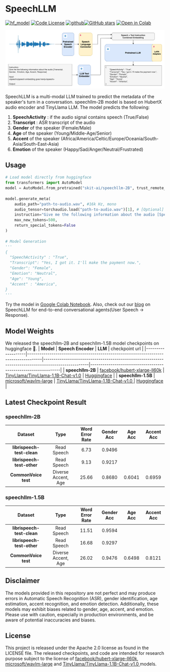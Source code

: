 # SpeechLLM

[![hf_model](https://img.shields.io/badge/🤗-SpeechLLM%20HuggingFace-blue.svg)](https://huggingface.co/collections/skit-ai/speechllm-66605bfb37a54d4e4a60efe2)
[![Code License](https://img.shields.io/badge/Code%20License-Apache_2.0-green.svg)](https://github.com/skit-ai/SpeechLLM/blob/main/LICENSE)
[![github](https://img.shields.io/badge/-Github-black?logo=github)](https://github.com/skit-ai/SpeechLLM.git)[![GitHub stars](https://img.shields.io/github/stars/skit-ai/SpeechLLM?style=social)](https://github.com/skit-ai/SpeechLLM/stargazers)
[![Open in Colab](https://img.shields.io/badge/Open%20in%20Colab-F9AB00?logo=googlecolab&color=blue)](https://colab.research.google.com/drive/1uqhRl36LJKA4IxnrhplLMv0wQ_f3OuBM?usp=sharing)



![](./speechllm.png)

SpeechLLM is a multi-modal LLM trained to predict the metadata of the speaker's turn in a conversation. speechllm-2B model is based on HubertX audio encoder and TinyLlama LLM. The model predicts the following:
1. **SpeechActivity** : if the audio signal contains speech (True/False)
2. **Transcript** : ASR transcript of the audio
3. **Gender** of the speaker (Female/Male)
4. **Age** of the speaker (Young/Middle-Age/Senior)
5. **Accent** of the speaker (Africa/America/Celtic/Europe/Oceania/South-Asia/South-East-Asia)
6. **Emotion** of the speaker (Happy/Sad/Anger/Neutral/Frustrated)

## Usage
```python
# Load model directly from huggingface
from transformers import AutoModel
model = AutoModel.from_pretrained("skit-ai/speechllm-2B", trust_remote_code=True)

model.generate_meta(
    audio_path="path-to-audio.wav", #16k Hz, mono
    audio_tensor=torchaudio.load("path-to-audio.wav")[1], # [Optional] either audio_path or audio_tensor directly
    instruction="Give me the following information about the audio [SpeechActivity, Transcript, Gender, Emotion, Age, Accent]",
    max_new_tokens=500, 
    return_special_tokens=False
)

# Model Generation
'''
{
  "SpeechActivity" : "True",
  "Transcript": "Yes, I got it. I'll make the payment now.",
  "Gender": "Female",
  "Emotion": "Neutral",
  "Age": "Young",
  "Accent" : "America",
}
'''
```

Try the model in [Google Colab Notebook](https://colab.research.google.com/drive/1uqhRl36LJKA4IxnrhplLMv0wQ_f3OuBM?usp=sharing). Also, check out our [blog](https://tech.skit.ai/speech-conversational-llms/) on SpeechLLM for end-to-end conversational agents(User Speech -> Response).

## Model Weights
We released the speechllm-2B and speechllm-1.5B model checkpoints on huggingface :hugs:.
| **Model**         | **Speech Encoder**                                                                  | **LLM**                                                                                            | checkpoint url                                                |
|-------------------|-------------------------------------------------------------------------------------|----------------------------------------------------------------------------------------------------|---------------------------------------------------------------|
| **speechllm-2B**  | [facebook/hubert-xlarge-ll60k](https://huggingface.co/facebook/hubert-xlarge-ll60k) | [TinyLlama/TinyLlama-1.1B-Chat-v1.0](https://huggingface.co/TinyLlama/TinyLlama-1.1B-Chat-v1.0)    | [Huggingface](https://huggingface.co/skit-ai/speechllm-2B)    |
| **speechllm-1.5B** | [microsoft/wavlm-large](https://huggingface.co/microsoft/wavlm-large)               | [ TinyLlama/TinyLlama-1.1B-Chat-v1.0 ]( https://huggingface.co/TinyLlama/TinyLlama-1.1B-Chat-v1.0) | [Huggingface]( https://huggingface.co/skit-ai/speechllm-1.5B) |

## Latest Checkpoint Result

### speechllm-2B
|         **Dataset**        |       **Type**      | **Word Error Rate** | **Gender Acc** | **Age Acc** | **Accent Acc** |
|:--------------------------:|:-------------------:|:-------------------:|:--------------:|:-----------:|:--------------:|
| **librispeech-test-clean** | Read Speech         |         6.73        |     0.9496     |             |                |
| **librispeech-test-other** | Read Speech         |         9.13        |     0.9217     |             |                |
| **CommonVoice test**       | Diverse Accent, Age |        25.66        |     0.8680     |    0.6041   |     0.6959     |

### speechllm-1.5B
|         **Dataset**        |       **Type**      | **Word Error Rate** | **Gender Acc** | **Age Acc** | **Accent Acc** |
|:--------------------------:|:-------------------:|:-------------------:|:--------------:|:-----------:|:--------------:|
| **librispeech-test-clean** | Read Speech         |        11.51        |     0.9594     |             |                |
| **librispeech-test-other** | Read Speech         |        16.68        |     0.9297     |             |                |
| **CommonVoice test**       | Diverse Accent, Age |        26.02        |     0.9476     |    0.6498   |     0.8121     |

## Disclaimer
The models provided in this repository are not perfect and may produce errors in Automatic Speech Recognition (ASR), gender identification, age estimation, accent recognition, and emotion detection. Additionally, these models may exhibit biases related to gender, age, accent, and emotion. Please use with caution, especially in production environments, and be aware of potential inaccuracies and biases.

## License
This project is released under the Apache 2.0 license as found in the LICENSE file. The released checkpoints, and code are intended for research purpose subject to the license of [facebook/hubert-xlarge-ll60k](https://huggingface.co/facebook/hubert-xlarge-ll60k), [microsoft/wavlm-large](https://huggingface.co/microsoft/wavlm-large) and [ TinyLlama/TinyLlama-1.1B-Chat-v1.0 ]( https://huggingface.co/TinyLlama/TinyLlama-1.1B-Chat-v1.0) models.
